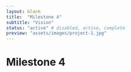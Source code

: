 ```yaml
---
layout: blank
title:  "Milestone 4"
subtitle: "Vision"
status: "active" # disabled, active, complete
preview: "assets/images/project-1.jpg"
---
```


# Milestone 4
